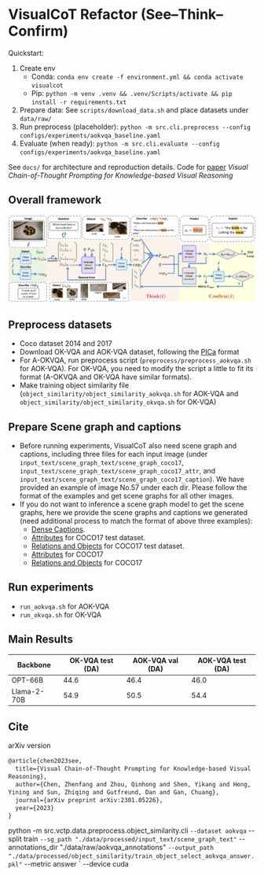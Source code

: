 # VisualCoT Refactor (See–Think–Confirm)

Quickstart:

1. Create env
   - Conda: `conda env create -f environment.yml && conda activate visualcot`
   - Pip: `python -m venv .venv && .venv/Scripts/activate && pip install -r requirements.txt`
2. Prepare data: See `scripts/download_data.sh` and place datasets under `data/raw/`
3. Run preprocess (placeholder): `python -m src.cli.preprocess --config configs/experiments/aokvqa_baseline.yaml`
4. Evaluate (when ready): `python -m src.cli.evaluate --config configs/experiments/aokvqa_baseline.yaml`

See `docs/` for architecture and reproduction details.
Code for [paper](https://arxiv.org/abs/2301.05226) *Visual Chain-of-Thought Prompting for Knowledge-based Visual Reasoning*
## Overall framework
![framework](framework.png)

## Preprocess datasets
* Coco dataset 2014 and 2017
* Download OK-VQA and AOK-VQA dataset, following the [PICa](https://github.com/microsoft/PICa) format
* For A-OKVQA, run preprocess script (`preprocess/preprocess_aokvqa.sh` for AOK-VQA). For OK-VQA, you need to modify the script a little to fit its format (A-OKVQA and OK-VQA have similar formats).
* Make training object similarity file (`object_similarity/object_similarity_aokvqa.sh` for AOK-VQA and `object_similarity/object_similarity_okvqa.sh` for OK-VQA)
## Prepare Scene graph and captions
* Before running experiments, VisualCoT also need scene graph and captions, including three files for each input image (under `input_text/scene_graph_text/scene_graph_coco17`, `input_text/scene_graph_text/scene_graph_coco17_attr`, and `input_text/scene_graph_text/scene_graph_coco17_caption`). We have provided an example of image No.57 under each dir. Please follow the format of the examples and get scene graphs for all other images.
* If you do not want to inference a scene graph model to get the scene graphs, here we provide the scene graphs and captions we generated (need additional process to match the format of above three examples):
  * [Dense Captions](https://umass-my.sharepoint.com/:u:/g/personal/qinhongzhou_umass_edu/ETTHSIaFZt1AnxyZjGDfAhEBIxn1CKM8JIle6rRjFHlLaQ?e=05Bt7N).
  * [Attributes](https://umass-my.sharepoint.com/:u:/g/personal/qinhongzhou_umass_edu/EZh2wLg5CrNIku4nWew40QgB6hwbJiD6jBy5oAxXVYA0zQ?e=TISTYq) for COCO17 test dataset.
  * [Relations and Objects](https://umass-my.sharepoint.com/:u:/g/personal/qinhongzhou_umass_edu/ETf9rj1yrFFJmEkJFGvvCBEBQ1uDz3b6LTSafigANyZcBg?e=15rBIw) for COCO17 test dataset.
  * [Attributes](https://umass-my.sharepoint.com/:u:/g/personal/qinhongzhou_umass_edu/EYNsQp_JD5ZGqmImfz3AWTgBQ3NCPIP9GOGASzLpEXIATQ?e=TD2ToA) for COCO17
  * [Relations and Objects](https://umass-my.sharepoint.com/:u:/g/personal/qinhongzhou_umass_edu/ESSSDHfvXEFMrggmJeuExlEBgCmJar5Ibt17z8yY9ZFgdw?e=cfEisT) for COCO17
## Run experiments
* `run_aokvqa.sh` for AOK-VQA
* `run_okvqa.sh` for OK-VQA
## Main Results
| Backbone    | OK-VQA test (DA) | AOK-VQA val (DA) | AOK-VQA test (DA) |
|-------------|------------------|------------------|-------------------|
| OPT-66B     | 44.6             | 46.4             | 46.0              |
| Llama-2-70B | 54.9             | 50.5             | 54.4              |
## Cite
arXiv version
```
@article{chen2023see,
  title={Visual Chain-of-Thought Prompting for Knowledge-based Visual Reasoning},
  author={Chen, Zhenfang and Zhou, Qinhong and Shen, Yikang and Hong, Yining and Sun, Zhiqing and Gutfreund, Dan and Gan, Chuang},
  journal={arXiv preprint arXiv:2301.05226},
  year={2023}
}
```


python -m src.vctp.data.preprocess.object_similarity.cli `
    --dataset aokvqa `
    --split train `
    --sg_path "./data/processed/input_text/scene_graph_text" `
    --annotations_dir "./data/raw/aokvqa_annotations" `
    --output_path "./data/processed/object_similarity/train_object_select_aokvqa_answer.pkl" `
    --metric answer `
    --device cuda